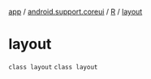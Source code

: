 [app](../../../index.md) / [android.support.coreui](../../index.md) / [R](../index.md) / [layout](./index.md)

# layout

`class layout`
`class layout`